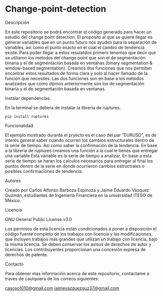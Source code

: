 # Change-point-detection

Descripción

En este repositorio se podrá encontrar el código generado para hacer un estudio del change point detection. El propósito al que se quiere llegar es generar variables que en un punto futuro nos ayuden para la separación de variables, asi como el punto exacto en el cual el cambio de tendencia existe. Para poder llegar a estos resulatdos primero tenemos que decir que se utiliaron los metodos del change point que son el de segmentación binaria y el de segmentación basada en ventanas (binary segmentation & window-based segmentation).
Creamos dos funciones que nos permiten encontrar estos resultados de forma clara y solo al hacer llamado de la función que necesites. Las dos funciones son en base a los métodos analizados que como dijimos anteriormente son los de segmentación binaria y el de segmentación basada en ventanas.

Instalar dependencias. 

En la terminal se debera de instalar la libreria de ruptures.

    pip install ruptures

Funcionalidad

El ejemplo mostrado durante el pryecto es el caso del par "EURUSD", es de interés general saber cuando ocurren los cambios estructurales dentro de la serie de tiempo. Asi como saber la confirmación de la tendencia. En base a la libreria de ruptures creamos una función a la cual le tienes que entregar una variable Esta variable es la serie de tiempo a analizar. En base a esta serie de tiempo se haran los calculos necesarios para entregar al final los puntos dentro de la serie en donde ocurrieron cambios estructrales o posibles confirmaciones de tendencia.

Autores

Creado por Carlos Alfonso Barboza Espinoza y Jaime Eduardo Vázquez Guzmán, estudiantes de Ingeniería Financiera en la universidad ITESO de México.

Licencia

GNU General Public License v3.0

Los permisos de esta licencia están condicionados a poner a disposición el código fuente completo de los trabajos con licencia y las modificaciones, que incluyen trabajos más grandes que utilizan un trabajo con licencia, bajo la misma licencia. Se deben conservar los avisos de derechos de autor y licencias. Los contribuyentes proporcionan una concesión expresa de derechos de patente.

Contacto

Para obtener mas información acerca de este repositorio, contactame a traves de caulquiera de los correos siguientes:

casoso1010@gmail.com
jaimevazquezguz37@gmail.com
